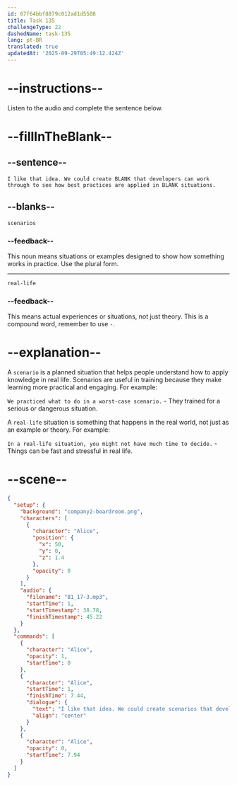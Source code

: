 ```yaml
---
id: 67f64bbf8879c012ad1d5508
title: Task 135
challengeType: 22
dashedName: task-135
lang: pt-BR
translated: true
updatedAt: '2025-09-29T05:49:12.424Z'
---
```


<!-- (audio) Alice: I like that idea. We could create scenarios that developers can work through to see how best practices are applied in real-life situations. -->

# --instructions--

Listen to the audio and complete the sentence below.

# --fillInTheBlank--

## --sentence--

`I like that idea. We could create BLANK that developers can work through to see how best practices are applied in BLANK situations.`

## --blanks--

`scenarios`

### --feedback--

This noun means situations or examples designed to show how something works in practice. Use the plural form.

---

`real-life`

### --feedback--

This means actual experiences or situations, not just theory. This is a compound word, remember to use `-`.

# --explanation--

A `scenario` is a planned situation that helps people understand how to apply knowledge in real life. Scenarios are useful in training because they make learning more practical and engaging. For example:

`We practiced what to do in a worst-case scenario.` - They trained for a serious or dangerous situation.

A `real-life` situation is something that happens in the real world, not just as an example or theory. For example:

`In a real-life situation, you might not have much time to decide.` - Things can be fast and stressful in real life.

# --scene--

```json
{
  "setup": {
    "background": "company2-boardroom.png",
    "characters": [
      {
        "character": "Alice",
        "position": {
          "x": 50,
          "y": 0,
          "z": 1.4
        },
        "opacity": 0
      }
    ],
    "audio": {
      "filename": "B1_17-3.mp3",
      "startTime": 1,
      "startTimestamp": 38.78,
      "finishTimestamp": 45.22
    }
  },
  "commands": [
    {
      "character": "Alice",
      "opacity": 1,
      "startTime": 0
    },
    {
      "character": "Alice",
      "startTime": 1,
      "finishTime": 7.44,
      "dialogue": {
        "text": "I like that idea. We could create scenarios that developers can work through to see how best practices are applied in real-life situations.",
        "align": "center"
      }
    },
    {
      "character": "Alice",
      "opacity": 0,
      "startTime": 7.94
    }
  ]
}
```
